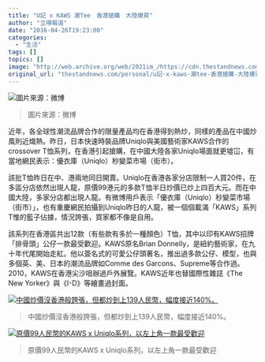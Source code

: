 ```yaml
---
title: "U記 x KAWS 潮Tee　香港搶購　大陸爆買"
author: "立場報道"
date: "2016-04-26T19:23:00"
categories:
  - "生活"
tags: []
topics: []
image: "http://web.archive.org/web/2021im_/https://cdn.thestandnews.com/media/photos/cache/kaws-13_zCKED_1200x0.png"
original_url: "thestandnews.com/personal/u記-x-kaws-潮tee-香港搶購-大陸爆買"
---
```

![圖片來源：微博](http://web.archive.org/web/2021im_/https://cdn.thestandnews.com/media/photos/cache/kaws-13_zCKED_1200x0.png)

> 圖片來源：微博

近年，各全球性潮流品牌合作的限量產品均在香港得到熱炒，同樣的產品在中國炒風則近熾熱。昨日，日本快速時裝品牌Uniqlo與美國藝術家KAWS合作的crossover T恤系列，在香港引起搶購，在中國大陸各家Uniqlo場面就更墟冚，有當地網民表示：優衣庫（Uniqlo）秒變菜市場（街市）。

該批T恤昨日在中、港兩地同日開賣。Uniqlo在香港各家分店限制一人買20件，在多區分店依然出現人龍，原價99港元的多款T恤半日炒價已炒上四百大元。而在中國大陸，多家分店都出現人龍。有微博用戶表示「優衣庫（Uniqlo）秒變菜市場（街市）」，也有重慶網民拍攝到Uniqlo昨日的人龍，被一個個載滿「KAWS」系列T惟的籃子佔據，情況誇張，買家都不像是自用。

該系列在香港區共出12款（有些款有多於一種顏色）T恤，其中以印有KAWS招牌「排骨頭」公仔一款最受歡迎。KAWS原名Brian Donnelly，是紐約藝術家，在九十年代尾開始走紅。他以簽名式的可愛公仔頭著名，推出過多款公仔、模型，也與多個英、美、日本的潮流品牌如Comme des Garcons、Supreme等合作過。2010，KAWS在香港尖沙咀辦過戶外展覽。KAWS近年也替國際性雜誌《The New Yorker》與《I-D》等繪畫過封面。

[![中國炒價沒香港般誇張，但都炒到上139人民幣，幅度接近140%。](http://web.archive.org/web/2021im_/https://cdn.thestandnews.com/media/photos/cache/1234_00Vzh_1200x0.PNG)](http://web.archive.org/web/20210629055113/https://cdn.thestandnews.com/media/photos/cache/1234_00Vzh_1200x0.PNG)

> 中國炒價沒香港般誇張，但都炒到上139人民幣，幅度接近140%。

[![原價99人民幣的KAWS x Uniqlo系列，以左上角一款最受歡迎](http://web.archive.org/web/2021im_/https://cdn.thestandnews.com/media/photos/cache/k1_uMf89_1200x0.PNG)](http://web.archive.org/web/20210629055113/https://cdn.thestandnews.com/media/photos/cache/k1_uMf89_1200x0.PNG)

> 原價99人民幣的KAWS x Uniqlo系列，以左上角一款最受歡迎